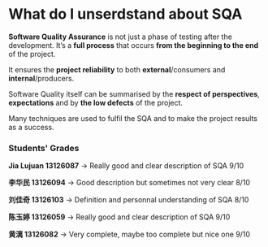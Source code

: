 # What do I unserdstand about SQA

**Software Quality Assurance** is not just a phase of testing after the development. It’s a **full process** that occurs **from the beginning to the end** of the project.

It ensures the **project reliability** to both **external**/consumers and **internal**/producers.

Software Quality itself can be summarised by the **respect of perspectives**, **expectations** and by **the low defects** of the project.

Many techniques are used to fulfil the SQA and to make the project results as a success.

### Students' Grades


**Jia Lujuan  13126087** -> Really good and clear description of SQA 9/10

**李华民 13126094** -> Good description but sometimes not very clear 8/10

**刘佳奇 13126103** -> Definition and personnal understanding of SQA 8/10

**陈玉婷 13126059** -> Really good and clear description of SQA 9/10

**黄漓 13126082** -> Very complete, maybe too complete but nice one 9/10